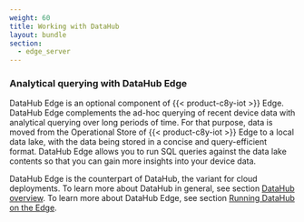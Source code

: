 ```yaml
---
weight: 60
title: Working with DataHub
layout: bundle
section:
  - edge_server
---
```


### Analytical querying with DataHub Edge

DataHub Edge is an optional component of {{< product-c8y-iot >}} Edge. DataHub Edge complements the ad-hoc querying of recent device data with analytical querying over long periods of time. For that purpose, data is moved from the Operational Store of {{< product-c8y-iot >}} Edge to a local data lake, with the data being stored in a concise and query-efficient format. DataHub Edge allows you to run SQL queries against the data lake contents so that you can gain more insights into your device data.

DataHub Edge is the counterpart of DataHub, the variant for cloud deployments. To learn more about DataHub in general, see section [DataHub overview](/datahub/datahub-overview). To learn more about DataHub Edge, see section [Running DataHub on the Edge](/datahub/running-datahub-on-the-edge/).
